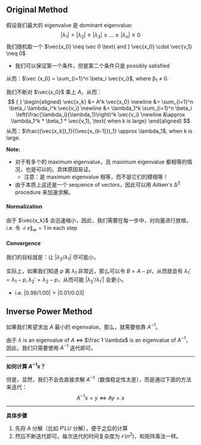 ## Original Method

假设我们最大的 eigenvalue 是 dominant eigenvalue:
$$
|\lambda_1| > |\lambda_2| \geq |\lambda_3| \geq \dots \geq |\lambda_n| \geq 0
$$
我们随机取一个 $\vec{x_0} \neq \vec 0 \text{ and } \vec{x_0} \cdot \vec{v_1} \neq 0$

- 我们可以保证第一个条件，但是第二个条件只是 possibly satisfied

从而：$\vec {x_0} = \sum_{i=1}^n \beta_i \vec{v_i}$, where &beta;<sub>1</sub> &ne; 0.

我们不断对 $\vec{x_0}$ 乘上 $A$，从而：
$$ { }
\begin{aligned}
\vec{x_k} &= A^k \vec{x_0} \newline
&= \sum_{i=1}^n \beta_i \lambda_i^k \vec{v_i} \newline
&= \lambda_1^k \sum_{i=1}^n \beta_i \left(\frac{\lambda_i}{\lambda_1}\right)^k \vec{v_i} \newline
&\approx \lambda_1^k * \beta_1 * \vec{v_1}, \text{ when k is large}
\end{aligned}
$$
从而：$\frac{(\vec{x_k})_1}{(\vec{x_{k-1}})_1} \approx \lambda_1$​, when k is large.

**Note:**

- 对于有多个的 maximum eigenvalue，且 maximum eigenvalue 都相等的情况，也是可以的。具体原因易证。
    - 注意：是 maximum eigenvalue 相等，而不是它们的模相等！
- 由于本质上这还是一个 sequence of vectors，因此可以用 Aitken's &Delta;<sup>2</sup> procedure 来加速求解。

#### Normalization

由于 $\vec{x_k}$ 会迅速缩小，因此，我们需要在每一步中，对向量进行放缩，i.e. 令 $\|x\|_\infty = 1$ in each step

#### Convergence

我们的目标就是：让 $|\lambda_2 / \lambda_1|$ 尽可能小。

实际上，如果我们知道 $p$ 离 $\lambda_1$ 非常近，那么可以令 $B = A - pI$，从而就会有 $\lambda_1' = \lambda_1 - p, \lambda_2' = \lambda_2 - p$，从而可能 $|\lambda_2' / \lambda_1'|$ 会更小。

- i.e. $|0.98 / 1.00| > |0.01 / 0.03|$

## Inverse Power Method

如果我们希望求出 $A$ 最小的 eigenvalue，那么，就需要依靠 $A^{-1}$。

由于 $\lambda$ is an eigenvalue of $A$ &iff; $\frac 1 \lambda$ is an eigenvalue of $A^{-1}$，因此，我们只需要使用 $A^{-1}$ 迭代即可。

---

**如何计算 $A^{-1}x$？**

但是，显然，我们不会去直接求解 $A^{-1}$（数值稳定性太差），而是通过下面的方法来迭代：
$$
A^{-1}x = y \iff Ay = x
$$

---

**具体步骤**

1. 先将 $A$ 分解（比如 $P'LU$ 分解），便于之后的计算
2. 然后不断迭代即可。每次迭代的时间复杂度为 $\mathcal O(n^2)$，和矩阵乘法一样。

